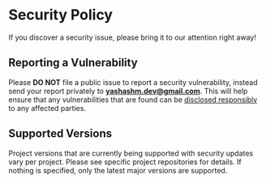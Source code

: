 # Security Policy

If you discover a security issue, please bring it to our attention right away!

## Reporting a Vulnerability

Please **DO NOT** file a public issue to report a security vulnerability, instead send your report privately to 
[**yashashm.dev@gmail.com**](mailto:yashashm.dev@gmail.com). This will help ensure that any vulnerabilities 
that are found can be [disclosed responsibly](https://en.wikipedia.org/wiki/Responsible_disclosure) to any affected 
parties.

## Supported Versions

Project versions that are currently being supported with security updates vary per project.
Please see specific project repositories for details.
If nothing is specified, only the latest major versions are supported.